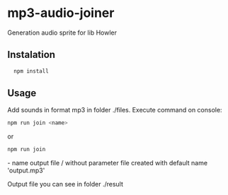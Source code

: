 # mp3-audio-joiner
Generation audio sprite for lib Howler

## Instalation

```javascript
  npm install
```

## Usage

Add sounds in format mp3 in folder ./files.
Execute command on console:

```javascript
npm run join <name> 
```  
  or
```javascript
npm run join 
```  
  <name> - name output file / without parameter file created with default name 'output.mp3'
  
  Output file you can see in folder ./result




